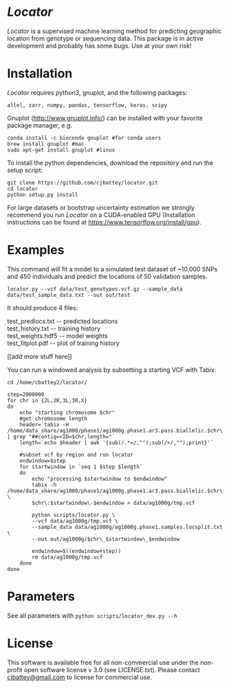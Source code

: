 # *Locator*

*Locator* is a supervised machine learning method for predicting geographic location from
genotype or sequencing data. This package is in active development and probably has some bugs. 
Use at your own risk! 

# Installation 

*Locator* requires python3, gnuplot, and the following packages:
```
allel, zarr, numpy, pandas, tensorflow, keras, scipy 
```

Gnuplot (http://www.gnuplot.info/) can be installed with your favorite package manager, e.g. 
```
conda install -c bioconda gnuplot #for conda users
brew install gnuplot #mac 
sudo apt-get install gnuplot #linux
```

To install the python dependencies, download the repository and run the setup script: 
```
git clone https://github.com/cjbattey/locator.git
cd locator
python setup.py install
```
 
For large datasets or bootstrap uncertainty estimation we strongly recommend you 
run *Locator* on a CUDA-enabled GPU (Installation 
instructions can be found at https://www.tensorflow.org/install/gpu).

# Examples

This command will fit a model to a simulated test dataset of 
~10,000 SNPs and 450 individuals and predict the locations of 50 validation samples. 

```
locator.py --vcf data/test_genotypes.vcf.gz --sample_data data/test_sample_data.txt --out out/test
```

It should produce 4 files: 

test_predlocs.txt -- predicted locations   
test_history.txt -- training history  
test_weights.hdf5 -- model weights   
test_fitplot.pdf -- plot of training history   

[[add more stuff here]]

You can run a windowed analysis by subsetting a starting VCF with Tabix:

```
cd /home/cbattey2/locator/

step=2000000
for chr in {2L,2R,3L,3R,X}
do
	echo "starting chromosome $chr"
	#get chromosome length
	header=`tabix -H /home/data_share/ag1000/phase1/ag1000g.phase1.ar3.pass.biallelic.$chr\.vcf.gz | grep "##contig=<ID=$chr,length="`
	length=`echo $header | awk '{sub(/.*=/,"");sub(/>/,"");print}'` 
	
	#subset vcf by region and run locator
	endwindow=$step
	for startwindow in `seq 1 $step $length`
	do 
		echo "processing $startwindow to $endwindow"
		tabix -h /home/data_share/ag1000/phase1/ag1000g.phase1.ar3.pass.biallelic.$chr\.vcf.gz \
		$chr\:$startwindow\-$endwindow > data/ag1000g/tmp.vcf
		
		python scripts/locator.py \
		--vcf data/ag1000g/tmp.vcf \
		--sample_data data/ag1000g/ag1000g.phase1.samples.locsplit.txt \
		--out out/ag1000g/$chr\_$startwindow\_$endwindow
		
		endwindow=$((endwindow+step))
		rm data/ag1000g/tmp.vcf
	done
done
```

# Parameters

See all parameters with `python scripts/locator_dev.py --h`

# License

This software is available free for all non-commercial use under the non-profit open software license v 3.0 (see LICENSE.txt). Please contact cjbattey@gmail.com to license for commercial use.






